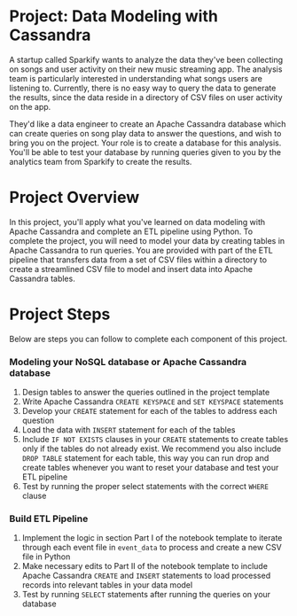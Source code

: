 

# Project: Data Modeling with Cassandra

A startup called Sparkify wants to analyze the data they've been collecting on songs and user activity on their new music streaming app. The analysis team is particularly interested in understanding what songs users are listening to. Currently, there is no easy way to query the data to generate the results, since the data reside in a directory of CSV files on user activity on the app.

They'd like a data engineer to create an Apache Cassandra database which can create queries on song play data to answer the questions, and wish to bring you on the project. Your role is to create a database for this analysis. You'll be able to test your database by running queries given to you by the analytics team from Sparkify to create the results.

# Project Overview

In this project, you'll apply what you've learned on data modeling with Apache Cassandra and complete an ETL pipeline using Python. To complete the project, you will need to model your data by creating tables in Apache Cassandra to run queries. You are provided with part of the ETL pipeline that transfers data from a set of CSV files within a directory to create a streamlined CSV file to model and insert data into Apache Cassandra tables.

# Project Steps

Below are steps you can follow to complete each component of this project.

### Modeling your NoSQL database or Apache Cassandra database

1.  Design tables to answer the queries outlined in the project template
2.  Write Apache Cassandra  `CREATE KEYSPACE`  and  `SET KEYSPACE`  statements
3.  Develop your  `CREATE`  statement for each of the tables to address each question
4.  Load the data with  `INSERT`  statement for each of the tables
5.  Include  `IF NOT EXISTS`  clauses in your  `CREATE`  statements to create tables only if the tables do not already exist. We recommend you also include  `DROP TABLE`  statement for each table, this way you can run drop and create tables whenever you want to reset your database and test your ETL pipeline
6.  Test by running the proper select statements with the correct  `WHERE`  clause

### Build ETL Pipeline

1.  Implement the logic in section Part I of the notebook template to iterate through each event file in  `event_data`  to process and create a new CSV file in Python
2.  Make necessary edits to Part II of the notebook template to include Apache Cassandra  `CREATE`  and  `INSERT`  statements to load processed records into relevant tables in your data model
3.  Test by running  `SELECT`  statements after running the queries on your database
